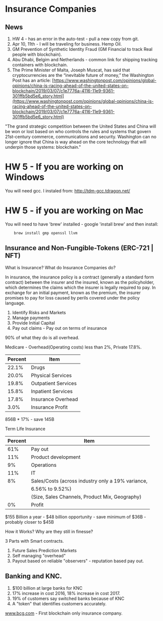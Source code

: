 
Insurance Companies
===================

## News

1. HW 4 - has an error in the auto-test - pull a new copy from git.
2. Apr 10, 11th - I will be traveling for business. Hemp Oil.
3. GM Prevention of Synthetic Identity Fraud (GM Financial to track Real people with blockchain). 
4. Abu Dhabi, Belgim and Netherlands - common link for shipping tracking containers with blockchain.
5. The Prime Minister of Malta, Joseph Muscat, has said that cryptocurrencies are the “inevitable future of money,”
the Washington Post has an article:
[https://www.washingtonpost.com/opinions/global-opinions/china-is-racing-ahead-of-the-united-states-on-blockchain/2019/03/07/c1e7776a-4116-11e9-9361-301ffb5bd5e6_story.html](https://www.washingtonpost.com/opinions/global-opinions/china-is-racing-ahead-of-the-united-states-on-blockchain/2019/03/07/c1e7776a-4116-11e9-9361-301ffb5bd5e6_story.html)

"The grand strategic competition between the United States and China will be won
or lost based on who controls the rules and systems that govern 21st-century
commerce, communications and security. Washington can no longer ignore that
China is way ahead on the core technology that will underpin those systems:
blockchain."


# HW 5 -  If you are working on Windows

You will need gcc.  I instaled from: http://tdm-gcc.tdragon.net/

# HW 5 - if you are working on Mac

You will need to have 'brew' installed - google 'install brew' and then install:

```
	brew install gmp openssl llvm
```





## Insurance and Non-Fungible-Tokens (ERC-721 | NFT)

What is Insurance? What do Insurance Companies do?

In insurance, the insurance policy is a contract (generally a standard form contract) between the insurer and the
insured, known as the policyholder, which determines the claims which the insurer is legally required to pay. In
exchange for an initial payment, known as the premium, the insurer promises to pay for loss caused by perils covered
under the policy language.

1. Identify Risks and Markets
2. Manage payments
2. Provide Initial Capital 
4. Pay out claims - Pay out on terms of insurance

90% of what they do is all overhead.

Medicare - Overhead(Operating costs) less than 2%, Private 17.8%.


| Percent  |  Item |
|----------|----------------------------------------------------|
|   22.1%  |    Drugs											|
|   20.0%  |     Physical Services								|
|   19.8%  |     Outpatient Services							|
|   15.8%  |     Inpatient Services								|
|   17.8%  |     Insurance Overhead								|
|    3.0%  |     Insurance Profit								|

856B * 17% - save 145B										



Term Life Insurance



| Percent |  Item |
|---------|----------------------------------------------------------|
|   61%   |      Pay out                                             |
|   11%   |      Product development                                 |
|    9%   |      Operations                                          |
|   11%   |      IT                                                  |
|    8%   |      Sales/Costs (across industry only a 19% variance,   |
|         |        6.56% to 9.52%)                                   |
|         |       (Size, Sales Channels, Product Mix, Geography)     |
|    0%   |       Profit                                             |



$155 Billion a year - $48 billion opportunity - save minimum of $36B - probably closer to $45B
    



How it Works?  Why are they still in finesse?

3 Parts with Smart contracts.


1. Future Sales Prediction Markets
2. Self managing "overhead"
3. Payout based on reliable "observers" - reputation based pay out.


## Banking and KNC.

1. $100 billion at large banks for KNC
2. 17% increase in cost 2016, 18% increase in cost 2017.
3. 19% of customers say switched banks because of KNC
4. A "token" that identifies customers accurately.




www.bcg.com - First blockchain only insurance company.


